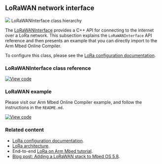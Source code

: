<h2 id="lorawan-api">LoRaWAN network interface</h2>

<span class="images">![](https://os.mbed.com/docs/v5.12/mbed-os-api-doxy/class_lo_ra_w_a_n_interface.png)<span>
LoRaWANInterface class hierarchy</span></span>

The [LoRaWANInterface](https://os.mbed.com/docs/v5.12/mbed-os-api-doxy/class_lo_ra_w_a_n_interface.html) provides a C++ API for connecting to the internet over a LoRa network. This subsection explains the `LoRaWANInterface` API reference and then presents an example that you can directly import to the Arm Mbed Online Compiler.

To configure this class, please see the [LoRa configuration documentation](../reference/lorawan-configuration.html).

### LoRaWANInterface class reference

[![View code](https://www.mbed.com/embed/?type=library)](https://os.mbed.com/docs/v5.12/mbed-os-api-doxy/class_lo_ra_w_a_n_interface.html)

### LoRaWAN example

Please visit our Arm Mbed Online Compiler example, and follow the instructions in the `README.md`.

[![View code](https://www.mbed.com/embed/?url=https://github.com/ARMmbed/mbed-os-example-lorawan)](https://github.com/ARMmbed/mbed-os-example-lorawan/blob/mbed-os-5.12/main.cpp)

### Related content

- [LoRa configuration documentation](../reference/lorawan-configuration.html).
- [LoRa architecture](../reference/lora-tech.html).
- End-to-end [LoRa on Arm Mbed tutorial](../tutorials/LoRa-tutorial.html).
- [Blog post: Adding a LoRaWAN stack to Mbed OS 5.8](https://os.mbed.com/blog/entry/Adding-a-LoRaWAN-stack-to-Mbed-OS-58/).
